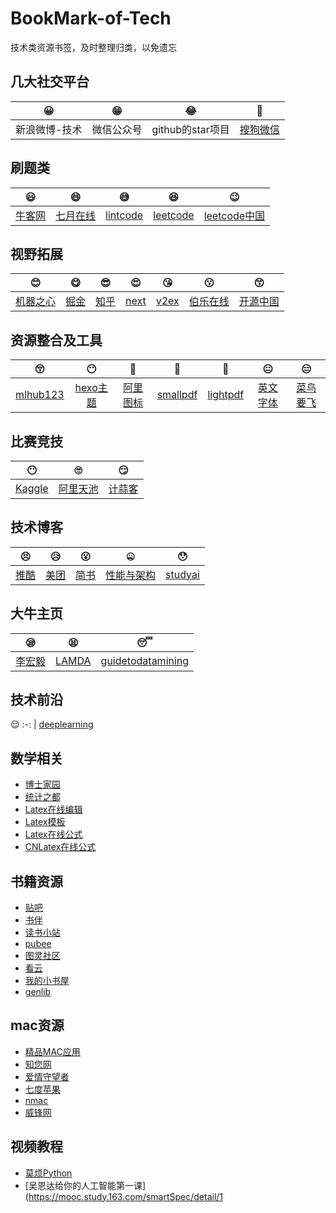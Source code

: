 # BookMark-of-Tech
技术类资源书签，及时整理归类，以免遗忘

## 几大社交平台
😀 | 😁 | 😂 | 🤣
:-: | :-: | :-: | :-:
新浪微博-技术 | 微信公众号 | github的star项目 | [搜狗微信](https://weixin.sogou.com/) | 

## 刷题类
😃 | 😄 | 😅 | 😆 | 😉
:-: | :-: | :-: | :-: | :-:
[牛客网](https://www.nowcoder.com) | [七月在线](https://www.julyedu.com/question/index) | [lintcode](http://www.lintcode.com) | [leetcode](https://leetcode.com) | [leetcode中国](https://leetcode-cn.com)

## 视野拓展
😊 | 😋 | 😎 | 😍 | 😘 | 😗 | 😙
:-: | :-: | :-: | :-: | :-: | :-: | :-:
[机器之心](https://www.jiqizhixin.com) | [掘金](https://juejin.im/timeline) | [知乎](https://www.zhihu.com) | [next](http://next.36kr.com/posts) | [v2ex](https://www.v2ex.com) | [伯乐在线](http://www.jobbole.com) | [开源中国](https://www.oschina.net/)

## 资源整合及工具
😚 | 😶 | 🙂 | 🤗 | 🤔 | 😐 | 😑
:-: | :-: | :-: | :-: | :-: | :-: | :-:
[mlhub123](https://www.mlhub123.com/) | [hexo主题](https://hexo.io/themes/) | [阿里图标](https://www.iconfont.cn/) | [smallpdf](https://smallpdf.com/cn) | [lightpdf](https://lightpdf.com/zh) | [英文字体](https://www.fontsquirrel.com/fonts/list/hot) | [菜鸟要飞](http://www.newbiefly.com)

## 比赛竞技
😶 | 🙄 | 😏
:-: | :-: | :-: 
[Kaggle](https://www.kaggle.com) | [阿里天池](https://tianchi.aliyun.com) | [计蒜客](https://www.jisuanke.com)

## 技术博客
😣 | 😥 | 😮 | 🤐 | 😯
:-: | :-: | :-: | :-: | :-:
[推酷](https://www.tuicool.com/sites) | [美团](https://tech.meituan.com) | [简书](https://www.jianshu.com/) | [性能与架构](http://yogoup.sinaapp.com) | [studyai](http://studyai.com/)

## 大牛主页
😪 | 😫 | 😴
:-: | :-: | :-: 
[李宏毅](http://speech.ee.ntu.edu.tw/~tlkagk/index.html) | [LAMDA](http://lamda.nju.edu.cn/CH.MainPage.ashx) | [guidetodatamining](http://www.guidetodatamining.com)

## 技术前沿
😌
:-: |
[deeplearning](https://www.deeplearning.ai)

## 数学相关
- [博士家园](http://www.math.org.cn)
- [统计之都](https://cosx.org)
- [Latex在线编辑](https://cn.overleaf.com/project)
- [Latex模板](http://www.latextemplates.com/)
- [Latex在线公式](http://latex.codecogs.com/eqneditor/editor.php)
- [CNLatex在线公式](https://www.codecogs.com/latex/eqneditor.php)

## 书籍资源
- [贴吧](https://tieba.baidu.com/f?kw=azw3)
- [书伴](https://bookfere.com)
- [读书小站](http://ibooks.org.cn)
- [pubee](http://cn.epubee.com/books)
- [图灵社区](http://www.ituring.com.cn)
- [看云](https://www.kancloud.cn/explore)
- [我的小书屋](http://mebook.cc/)
- [genlib](http://gen.lib.rus.ec)

## mac资源
- [精品MAC应用](https://xclient.info)
- [知您网](https://www.zhinin.com/class/apple/mac-game)
- [爱情守望者](https://www.waitsun.com/)
- [七度苹果](http://game.7do.net/)
- [nmac](https://nmac.to/candleman/)
- [威锋网](https://bbs.feng.com/thread-htm-fid-19.html)

## 视频教程
- [莫烦Python](https://morvanzhou.github.io)
- [吴恩达给你的人工智能第一课](https://mooc.study.163.com/smartSpec/detail/1
